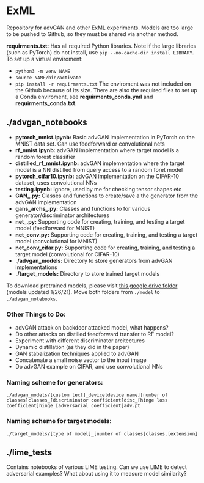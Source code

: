 # ExML
Repository for advGAN and other ExML experiments.
Models are too large to be pushed to Github, so they must be shared via another method. 

**requirments.txt:** Has all required Python libraries. Note if the large libraries (such as PyTorch) do not install, use ```pip --no-cache-dir install LIBRARY```. To set up a virtual enviroment:
- ```python3 -m venv NAME```
- ```source NAME/bin/activate```
- ```pip install -r requirments.txt```
The enviroment was not included on the Github because of its size. There are also the required files to set up a Conda enviroment, see **requirments_conda.yml** and **requirments_conda.txt**.

## ./advgan_notebooks
- **pytorch_mnist.ipynb:** Basic advGAN implementation in PyTorch on the MNIST data set. Can use feedforward or convolutional nets
- **rf_mnist.ipynb:** advGAN implementation where target model is a random forest classifier
- **distilled_rf_mnist.ipynb:** advGAN implementation where the target model is a NN distilled from query access to a random foret model
- **pytorch_cifar10.ipynb:** advGAN implementation on the CIFAR-10 dataset, uses convolutional NNs
- **testing.ipynb:** Ignore, used by me for checking tensor shapes etc
- **GAN_.py:** Classes and functions to create/save a the generator from the advGAN implementation
- **gans_archs_.py:** Classes and functions to for various generator/discriminator architectures
- **net_.py:** Supporting code for creating, training, and testing a target model (feedforward for MNIST)
- **net_conv.py:** Supporting code for creating, training, and testing a target model (convolutional for MNIST)
- **net_conv_cifar.py:** Supporting code for creating, training, and testing a target model (convolutional for CIFAR-10)
- **./advgan_models:** Directory to store generators from advGAN implementations
- **./target_models:** Directory to store trained target models

To download pretrained models, please visit [this google drive folder](https://drive.google.com/file/d/1Rjr-kR-pw8ahv9hTYlnbF-Tu5mHTcdUc/view?usp=sharing) (models updated 1/26/21). Move both folders from ```./model``` to ```./advgan_notebooks```.

### Other Things to Do:
- advGAN attack on backdoor attacked model, what happens?
- Do other attacks on distilled feedforward transfer to RF model? 
- Experiment with different discriminator arcitectures 
- Dynamic distillation (as they did in the paper)
- GAN stabalization techniques applied to advGAN
- Concatenate a small noise vector to the input image 
- Do advGAN example on CIFAR, and use convolutional NNs

### Naming scheme for generators:
```./advgan_models/[custom text]_device[device name][number of classes]classes_[discriminator coefficient]disc_[hinge loss coefficient]hinge_[adversarial coefficient]adv.pt```

### Naming scheme for target models: 
```./target_models/[type of model]_[number of classes]classes.[extension]```

## ./lime_tests
Contains notebooks of various LIME testing. Can we use LIME to detect adversarial examples? What about using it to measure model similarity?
